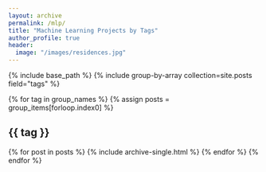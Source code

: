 ```yaml
---
layout: archive
permalink: /mlp/
title: "Machine Learning Projects by Tags"
author_profile: true
header:
  image: "/images/residences.jpg" 
---
```


{% include base_path %}
{% include group-by-array collection=site.posts field="tags" %}

{% for tag in group_names %}
   {% assign posts = group_items[forloop.index0] %}
   <h2 id="{{ tag | slugify }}" class="archive_subtitle">{{ tag }} </h2>
   {% for post in posts %}
      {% include archive-single.html %}
   {% endfor %}
{% endfor %}   
